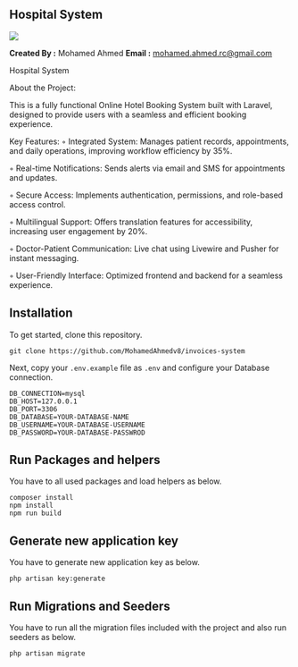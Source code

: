 ## Hospital System

<img src="https://media.licdn.com/dms/image/v2/D4D2DAQHyXn1t3hJAoQ/profile-treasury-image-shrink_800_800/profile-treasury-image-shrink_800_800/0/1728976741907?e=1741741200&v=beta&t=tOlDngj1vnwUdMEuzw0ENkUVwO0UAUg42sPy732zwoM">

**Created By :**  Mohamed Ahmed
**Email :** mohamed.ahmed.rc@gmail.com

Hospital System


About the Project:


This is a fully functional Online Hotel Booking System built with Laravel, designed to provide users with a seamless and efficient booking experience.

Key Features:
◦ Integrated System: Manages patient records, appointments, and daily operations, improving workflow efficiency by 35%.

 ◦ Real-time Notifications: Sends alerts via email and SMS for appointments and updates.

 ◦ Secure Access: Implements authentication, permissions, and role-based access control.

 ◦ Multilingual Support: Offers translation features for accessibility, increasing user engagement by 20%.

 ◦ Doctor-Patient Communication: Live chat using Livewire and Pusher for instant messaging.

 ◦ User-Friendly Interface: Optimized frontend and backend for a seamless experience.



## Installation

To get started, clone this repository.

```
git clone https://github.com/MohamedAhmedv8/invoices-system
```

Next, copy your `.env.example` file as `.env` and configure your Database connection.

```
DB_CONNECTION=mysql
DB_HOST=127.0.0.1
DB_PORT=3306
DB_DATABASE=YOUR-DATABASE-NAME
DB_USERNAME=YOUR-DATABASE-USERNAME
DB_PASSWORD=YOUR-DATABASE-PASSWROD
```

## Run Packages and helpers

You have to all used packages and load helpers as below.

```
composer install
npm install
npm run build
```

## Generate new application key

You have to generate new application key as below.

```
php artisan key:generate
```

## Run Migrations and Seeders

You have to run all the migration files included with the project and also run seeders as below.

```
php artisan migrate
```
